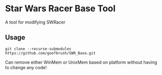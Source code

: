 # Star Wars Racer Base Tool
A tool for modifying SWRacer

## Usage
```Shell
git clone --recurse-submodules https://github.com/goofbrush/SWR_Base.git
```
Can remove either WinMem or UnixMem based on platform without having to change any code!
